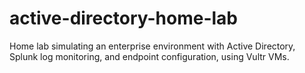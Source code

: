 # active-directory-home-lab
Home lab simulating an enterprise environment with Active Directory, Splunk log monitoring, and endpoint configuration, using Vultr VMs.

